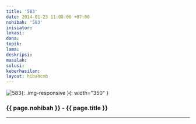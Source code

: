 ```yaml
---
title: '583'
date: 2014-01-23 11:08:00 +07:00
nohibah: '583'
inisiator: 
lokasi: 
dana: 
topik: 
lama: 
deskripsi: 
masalah: 
solusi: 
keberhasilan: 
layout: hibahcmb
---
```


![583](/static/img/hibahcmb/583.png){: .img-responsive }{: width="350" }

### {{ page.nohibah }} - {{ page.title }}

---
